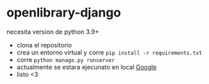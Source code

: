 # openlibrary-django

necesita version de python 3.9+
- clona el repositorio
- crea un entorno virtual y corre ```pip install -r requirements.txt```
- corre ```python manage.py runserver```
- actualmente se estara ejecunato en local <a href="http://127.0.0.1:8000/" target="_blank">Google</a>
- listo <3
